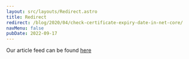 ```yaml
---
layout: src/layouts/Redirect.astro
title: Redirect
redirect: /blog/2020/04/check-certificate-expiry-date-in-net-core/
navMenu: false
pubDate: 2022-09-17
---
```

<div>
Our article feed can be found <a href="/blog/2020/04/check-certificate-expiry-date-in-net-core/">here</a>
</div>
